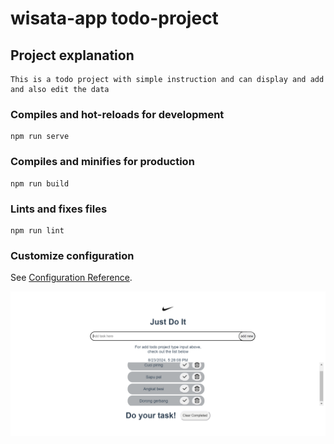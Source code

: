 # wisata-app todo-project

## Project explanation

```
This is a todo project with simple instruction and can display and add and also edit the data
```

### Compiles and hot-reloads for development

```
npm run serve
```

### Compiles and minifies for production

```
npm run build
```

### Lints and fixes files

```
npm run lint
```

### Customize configuration

See [Configuration Reference](https://cli.vuejs.org/config/).

![alt text](image-1.png)

